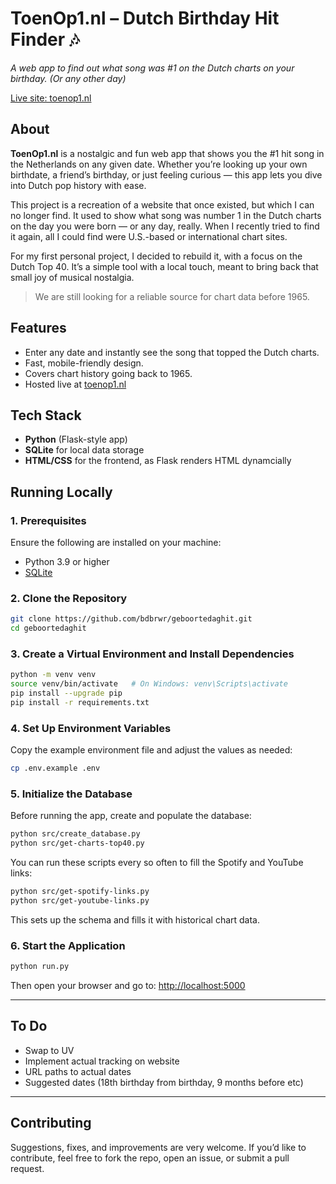 # ToenOp1.nl – Dutch Birthday Hit Finder 🎶
_A web app to find out what song was #1 on the Dutch charts on your birthday. (Or any other day)_

[Live site: toenop1.nl](https://toenop1.nl)

## About

**ToenOp1.nl** is a nostalgic and fun web app that shows you the #1 hit song in the Netherlands on any given date. Whether you’re looking up your own birthdate, a friend’s birthday, or just feeling curious — this app lets you dive into Dutch pop history with ease.

This project is a recreation of a website that once existed, but which I can no longer find. It used to show what song was number 1 in the Dutch charts on the day you were born — or any day, really. When I recently tried to find it again, all I could find were U.S.-based or international chart sites.

For my first personal project, I decided to rebuild it, with a focus on the Dutch Top 40. It’s a simple tool with a local touch, meant to bring back that small joy of musical nostalgia.

> We are still looking for a reliable source for chart data before 1965.

## Features

- Enter any date and instantly see the song that topped the Dutch charts.
- Fast, mobile-friendly design.
- Covers chart history going back to 1965.
- Hosted live at [toenop1.nl](https://toenop1.nl)

## Tech Stack

- **Python** (Flask-style app)
- **SQLite** for local data storage
- **HTML/CSS** for the frontend, as Flask renders HTML dynamcially

## Running Locally

### 1. Prerequisites

Ensure the following are installed on your machine:

- Python 3.9 or higher
- [SQLite](https://www.sqlite.org/download.html)

### 2. Clone the Repository

```bash
git clone https://github.com/bdbrwr/geboortedaghit.git
cd geboortedaghit
```

### 3. Create a Virtual Environment and Install Dependencies

```bash
python -m venv venv
source venv/bin/activate   # On Windows: venv\Scripts\activate
pip install --upgrade pip
pip install -r requirements.txt
```

### 4. Set Up Environment Variables

Copy the example environment file and adjust the values as needed:

```bash
cp .env.example .env
```

### 5. Initialize the Database

Before running the app, create and populate the database:

```bash
python src/create_database.py
python src/get-charts-top40.py
```

You can run these scripts every so often to fill the Spotify and YouTube links:

```bash
python src/get-spotify-links.py 
python src/get-youtube-links.py
```

This sets up the schema and fills it with historical chart data.

### 6. Start the Application

```bash
python run.py
```

Then open your browser and go to: [http://localhost:5000](http://localhost:5000)

---

## To Do

- Swap to UV
- Implement actual tracking on website
- URL paths to actual dates
- Suggested dates (18th birthday from birthday, 9 months before etc)

---

## Contributing

Suggestions, fixes, and improvements are very welcome. If you’d like to contribute, feel free to fork the repo, open an issue, or submit a pull request.
